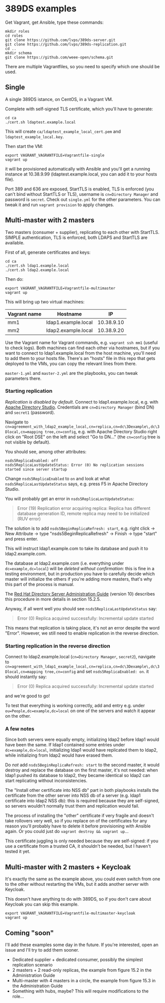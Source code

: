 # 389DS examples

Get Vagrant, get Ansible, type these commands:

```shell
mkdir roles
cd roles
git clone https://github.com/lvps/389ds-server.git
git clone https://github.com/lvps/389ds-replication.git
cd ..
mkdir schema
git clone https://github.com/weee-open/schema.git
```

There are multiple Vagrantfiles, so you need to specify which one should be used.

## Single

A single 389DS istance, on CentOS, in a Vagrant VM.

Complete with self-signed TLS certificate, which you'll have to generate:

```shell
cd ca
./cert.sh ldaptest.example.local
```

This will create `ca/ldaptest_example_local_cert.pem` and `ldaptest_example_local.key`.

Then start the VM:

```shell
export VAGRANT_VAGRANTFILE=Vagrantfile-single
vagrant up
```

it will be provisioned automatically with Ansible and you'll get a running instance
at 10.38.9.99 (ldaptest.example.local, you can add it to your hosts file).

Port 389 and 636 are exposed, StartTLS is enabled, TLS is enforced
(you can't bind without StartTLS or TLS), username is `cn=Directory Manager` and
password is `secret`. Check out `single.yml` for the other parameters. You can
tweak it and run `vagrant provision` to apply changes.

## Multi-master with 2 masters

Two masters (consumer + supplier), replicating to each other with StartTLS.
SIMPLE authentication, TLS is enforced, both LDAPS and StartTLS are available.

First of all, generate certificates and keys:

```shell
cd ca
./cert.sh ldap1.example.local
./cert.sh ldap2.example.local
```

Then do:

```shell
export VAGRANT_VAGRANTFILE=Vagrantfile-multimaster
vagrant up
```

This will bring up two virtual machines:

| Vagrant name | Hostname            | IP         |
|--------------|---------------------|------------|
| mm1          | ldap1.example.local | 10.38.9.10 |
| mm2          | ldap2.example.local | 10.38.9.20 |

Use the Vagrant name for Vagrant commands, e.g. `vagrant ssh mm1` (useful to
check logs). Both machines can find each other via hostnames, but if you want
to connect to ldap1.example.local from the host machine, you'll need to add them
to your hosts file. There's an "hosts" file in this repo that gets deployed to
the VMs, you can copy the relevant lines from there.

`master-1.yml` and `master-2.yml` are the playbooks, you can tweak parameters there.

### Starting replication

*Replication is disabled by default*. Connect to ldap1.example.local, e.g. with
[Apache Directory Studio](https://directory.apache.org/studio/). Credentials are
`cn=Directory Manager` (bind DN) and `secret1` (password).

Navigate to `cn=agreement_with_ldap2_example_local,cn=replica,cn=dc\3Dexample\,dc\3Dlocal,cn=mapping tree,cn=config`,
e.g. with Apache Directory Studio right click on "Root DSE" on the left and
select "Go to DN..." (the `cn=config` tree is not visible by default).

You should see, among other attributes:

```
nsds5ReplicaEnabled: off
nsds5ReplicaLastUpdateStatus: Error (0) No replication sessions started since server startup
```

Change `nsds5ReplicaEnabled` to `on` and look at what `nsds5ReplicaLastUpdateStatus` says,
e.g. press F5 in Apache Directory Studio.

You will probably get an error in `nsds5ReplicaLastUpdateStatus`:

> Error (19) Replication error acquiring replica: Replica has different database generation ID, remote replica may need to be initialized (RUV error)

The solution is to add `nsds5BeginReplicaRefresh: start`, e.g. right click →
New Attribute → type "nsds5BeginReplicaRefresh" → Finish → type "start" and press enter.

This will instruct ldap1.example.com to take its database and push it
to ldap2.example.com.

The database at ldap2.example.com (i.e. everything under `dc=example,dc=local`)
will be *deleted without confirmation*: this is fine in a testing environment,
but in production you have to carefully decide which master will initialize
the others if you're adding more masters, that's why this part of the process
is manual.

The [Red Hat Directory Server Administration Guide](https://access.redhat.com/documentation/en-US/Red_Hat_Directory_Server/10/)
(version 10) describes this procedure in more details in section 15.2.5.

Anyway, if all went well you should see `nsds5ReplicaLastUpdateStatus` say:

> Error (0) Replica acquired successfully: Incremental update started

This means that replication is taking place, it's not an error despite the word "Error".
However, we still need to enable replication in the reverse direction.

### Starting replication in the reverse direction

Connect to ldap2.example.local (`cn=Directory Manager`, `secret2`),
navigate to
`cn=agreement_with_ldap1_example_local,cn=replica,cn=dc\3Dexample\,dc\3Dlocal,cn=mapping tree,cn=config`
and set `nsds5ReplicaEnabled: on`. it should instantly say:

> Error (0) Replica acquired successfully: Incremental update started

and we're good to go!

To test that everything is working correctly, add and entry e.g. under
`ou=People,dc=example,dc=local` on one of the servers and watch it appear on the
other.

### A few notes

Since both servers were equally empty, initializing ldap2 before ldap1 would
have been the same. If ldap1 contained some entries under `dc=example,dc=local`,
initializing ldap1 would have replicated them to ldap2, while initializing from
ldap2 would have erased them.

Do *not* add `nsds5BeginReplicaRefresh: start` to the second master, it would
destroy and replace the database on the first master, it's not needed: when
ldap1 pushed its database to ldap2, they became identical so ldap2 can start
replicating without inconsistencies.

The "Install other certificate into NSS db" part in both playbooks installs
the certificate from the other server into NSS db of a server (e.g. ldap1
certificate into ldap2 NSS db): this is required because they are self-signed,
so servers wouldn't normally trust them and replication would fail.

The process of installing the "other" certificate if very fragile and doesn't take
rollovers very well, so if you replace on of the certificates for any reason you'll
probably have to delete it before provisioning with Ansible again.
Or you could just do `vagrant destroy && vagrant up`...

This certificate juggling is only needed because they are self-signed: if you use
a certificate from a trusted CA, it shouldn't be needed, but I haven't tested it
yet.

## Multi-master with 2 masters + Keycloak

It's exactly the same as the example above, you could even switch from one to
the other without restarting the VMs, but it adds another server with Keycloak.

This doesn't have anything to do with 389DS, so if you don't care about Keycloak
you can skip this example.

```shell
export VAGRANT_VAGRANTFILE=Vagrantfile-multimaster-keycloak
vagrant up
```

## Coming "soon"

I'll add these examples some day in the future. If you're interested, open an
issue and I'll try to add them sooner.

- Dedicated supplier + dedicated consumer, possibly the simplest replication scenario
- 2 masters + 2 read-only replicas, the example from figure 15.2 in the Administration Guide
- Multi-master with 4 masters in a circle, the example from figure 15.3 in the Administration Guide
- Something with hubs, maybe? This will require modifications to the role...
